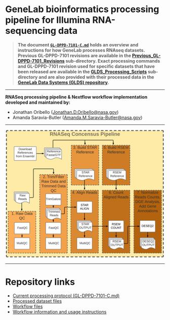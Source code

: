 # GeneLab bioinformatics processing pipeline for Illumina RNA-sequencing data

> **The document [`GL-DPPD-7101-C.md`](GL-DPPD-7101-C.md) holds an overview and instructions for how GeneLab processes RNAseq datasets. Previous GL-DPPD-7101 revisions are available in the [Previous_GL-DPPD-7101_Revisions](Previous_GL-DPPD-7101_Revisions) sub-directory. Exact processing commands and GL-DPPD-7101 revision used for specific datasets that have been released are available in the [GLDS_Processing_Scripts](GLDS_Processing_Scripts) sub-directory and are also provided with their processed data in the [GeneLab Data Systems (GLDS) repository](https://genelab-data.ndc.nasa.gov/genelab/projects).**  

---

**RNASeq processing pipeline & Nextflow workflow implementation developed and maintained by:**  
- Jonathan Oribello (Jonathan.D.Oribello@nasa.gov)
- Amanda Saravia-Butler (Amanda.M.Saravia-Butler@nasa.gov)

---

<p align="center">
<a href="images/rnaseq_pipeline.png"><img src="images/rnaseq_pipeline_just_processing.png"></a>
</p>

---

# Repository links

* [Current processing protocol (GL-DPPD-7101-C.md)](GL-DPPD-7101-C.md)
* [Processed dataset files](GLDS_Processing_Scripts)
* [Workflow files](https://github.com/J-81/Nextflow_RCP/tree/dd119e2c1e9718284c9e1ed0d007bfe2803c4170)
* [Workflow information and usage instructions](workflow-usage.md)
